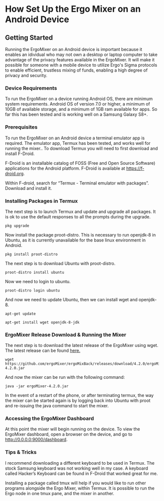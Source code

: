 # How Set Up the Ergo Mixer on an Android Device

## Getting Started

Running the ErgoMixer on an Android device is important because it enables an idividual who may not own a desktop or laptop computer to take advantage of the privacy features available in the ErgoMixer. It will make it possible for someone with a mobile device to utilize Ergo's Sigma protocols to enable efficient, trustless mixing of funds, enabling a high degree of privacy and security.

### Device Requirements

To run the ErgoMixer on a device running Android OS, there are minimum system requirements. Android OS of version 7.0 or higher, a minimum of 10GB of available storage, and a minimum of 1GB ram available for apps. So far this has been tested and is working well on a Samsung Galaxy S8+.

### Prerequisites

To run the ErgoMixer on an Android device a terminal emulator app is required. The emulator app, Termux has been tested, and works well for running the mixer.. To download Termux you will need to first download and install F-Droid. 

F-Droid is an installable catalog of FOSS (Free and Open Source Software) applications for the Android platform. F-Droid is available at https://f-droid.org.

Within F-droid, search for “Termux - Terminal emulator with packages”. Download and install it. 

### Installing Packages in Termux

The next step is to launch Termux and update and upgrade all packages. It is ok to use the default responses to all the prompts during the upgrade.

```
pkg upgrade
```

Now install the package proot-distro. This is necessary to run openjdk-8 in Ubuntu, as it is currently unavailable for the base linux environment in Android.

```
pkg install proot-distro
```

The next step is to download Ubuntu with proot-distro.

```
proot-distro install ubuntu
```

Now we need to login to ubuntu. 

```
proot-distro login ubuntu
```

And now we need to update Ubuntu, then we can install wget and openjdk-8.

```
apt-get update
```
```
apt-get install wget openjdk-8-jdk
```

### ErgoMixer Release Download & Running the Mixer

The next step is to download the latest release of the ErgoMixer using wget. The latest release can be found [here.](https://github.com/ergoMixer/ergoMixBack/releases/tag/4.2.0)

```
wget https://github.com/ergoMixer/ergoMixBack/releases/download/4.2.0/ergoMixer-4.2.0.jar
```

And now the mixer can be run with the following command:

```
java -jar ergoMixer-4.2.0.jar
```

In the event of a restart of the phone, or after terminating termux, the way the mixer can be started again is by logging back into Ubuntu with proot and re-issuing the java command to start the mixer. 

### Accessing the ErgoMixer Dashboard

At this point the mixer will begin running on the device. To view the ErgoMixer dashboard, open a browser on the device, and go to http://0.0.0.0:9000/dashboard.

### Tips & Tricks

I recommend downloading a different keyboard to be used in Termux. The stock Samsung keyboard was not working well in my case. A keyboard called Hacker’s Keyboard can be found in F-Droid that worked great for me.

Installing a package called tmux will help if you would like to run other programs alongside the Ergo Mixer, within Termux. It is possible to run the Ergo node in one tmux pane, and the mixer in another.




